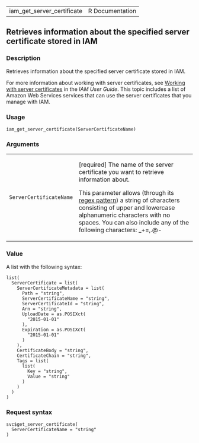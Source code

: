 <table style="width: 100%;">
<tbody>
<tr class="odd">
<td>iam_get_server_certificate</td>
<td style="text-align: right;">R Documentation</td>
</tr>
</tbody>
</table>

## Retrieves information about the specified server certificate stored in IAM

### Description

Retrieves information about the specified server certificate stored in
IAM.

For more information about working with server certificates, see
[Working with server
certificates](https://docs.aws.amazon.com/IAM/latest/UserGuide/id_credentials_server-certs.html)
in the *IAM User Guide*. This topic includes a list of Amazon Web
Services services that can use the server certificates that you manage
with IAM.

### Usage

    iam_get_server_certificate(ServerCertificateName)

### Arguments

<table>
<colgroup>
<col style="width: 35%" />
<col style="width: 65%" />
</colgroup>
<tbody>
<tr class="odd">
<td><code
id="iam_get_server_certificate_:_ServerCertificateName">ServerCertificateName</code></td>
<td><p>[required] The name of the server certificate you want to
retrieve information about.</p>
<p>This parameter allows (through its <a
href="https://en.wikipedia.org/wiki/Regex">regex pattern</a>) a string
of characters consisting of upper and lowercase alphanumeric characters
with no spaces. You can also include any of the following characters:
_+=,.@-</p></td>
</tr>
</tbody>
</table>

### Value

A list with the following syntax:

    list(
      ServerCertificate = list(
        ServerCertificateMetadata = list(
          Path = "string",
          ServerCertificateName = "string",
          ServerCertificateId = "string",
          Arn = "string",
          UploadDate = as.POSIXct(
            "2015-01-01"
          ),
          Expiration = as.POSIXct(
            "2015-01-01"
          )
        ),
        CertificateBody = "string",
        CertificateChain = "string",
        Tags = list(
          list(
            Key = "string",
            Value = "string"
          )
        )
      )
    )

### Request syntax

    svc$get_server_certificate(
      ServerCertificateName = "string"
    )
